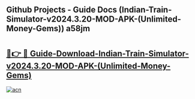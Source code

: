## Github Projects - Guide Docs (Indian-Train-Simulator-v2024.3.20-MOD-APK-(Unlimited-Money-Gems)) a58jm

# <h2><a href="https://apkcomod.com?title=Indian-Train-Simulator-v2024.3.20-MOD-APK-(Unlimited-Money-Gems)">🔗👉 🔴 Guide-Download-Indian-Train-Simulator-v2024.3.20-MOD-APK-(Unlimited-Money-Gems) </a></h2>

[![acn](https://github.com/user-attachments/assets/0f9c940e-d8b0-45ae-aac7-cd30a18b3e1c)](https://apkcomod.com?title=Indian-Train-Simulator-v2024.3.20-MOD-APK-(Unlimited-Money-Gems))
